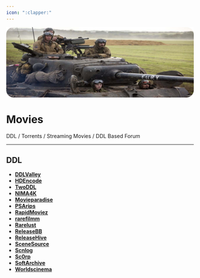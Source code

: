 ```yaml
---
icon: ":clapper:"
---
```


![](/static/assets/banner/movies.png)
# Movies

DDL / Torrents / Streaming Movies / DDL Based Forum
___

## DDL

- [**DDLValley**](https://ddlvalley.me/)
- [**HDEncode**](https://hdencode.org/)
- [**TwoDDL**](https://2ddl.cz/)
- [**NIMA4K**](https://nima4k.org/)
- [**Movieparadise**](https://movieparadise.org/)
- [**PSArips**](https://psa.wf/)
- [**RapidMoviez**](https://rmz.cr/)
- [**rarefilmm**](https://rarefilmm.com/)
- [**Rarelust**](https://rarelust.com/)
- [**ReleaseBB**](https://rlsbb.ru/)
- [**ReleaseHive**](https://releasehive.org/)
- [**SceneSource**](https://scnsrc.me/)
- [**Scnlog**](https://scnlog.me/)
- [**Sc0rp**](https://300mbunited.me/)
- [**SoftArchive**](https://sanet.ws/full/)
- [**Worldscinema**](https://worldscinema.org/)
